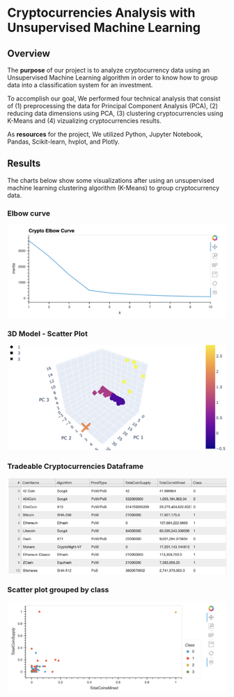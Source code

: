 # Cryptocurrencies Analysis with Unsupervised Machine Learning

## Overview

The **purpose** of our project is to analyze cryptocurrency data using an Unsupervised Machine Learning algorithm in order to know how to group data into a classification system for an investment.

To accomplish our goal, We performed four technical analysis that consist of (1) preprocessing the data for Principal Component Analysis (PCA), (2) reducing data dimensions using PCA, (3) clustering cryptocurrencies using K-Means and (4) vizualizing cryptocurrencies results. 

As **resources** for the project, We utilized Python, Jupyter Notebook, Pandas, Scikit-learn, hvplot, and Plotly.

## Results

The charts below show some visualizations after using an unsupervised machine learning clustering algorithm (K-Means) to group cryptocurrency data.

### Elbow curve
![Alt text](/Resources/elbow_curve.png "imagen1")

### 3D Model - Scatter Plot
![Alt text](/Resources/3d_model.png "imagen2")

### Tradeable Cryptocurrencies Dataframe
![Alt text](/Resources/table.png "imagen3")

### Scatter plot grouped by class
![Alt text](/Resources/scatterplot.png "imagen4")
